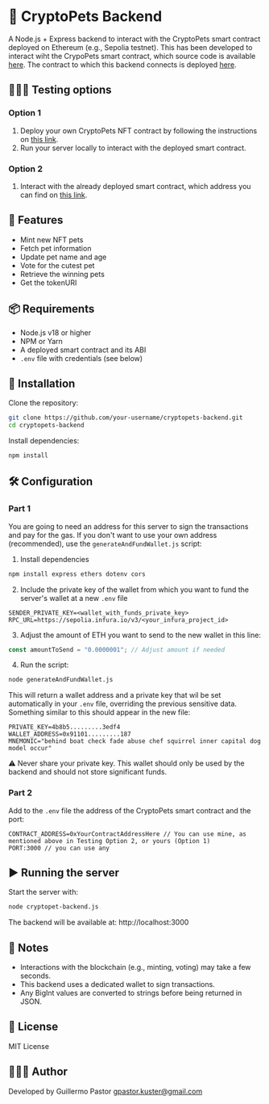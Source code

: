 # 🐾 CryptoPets Backend
A Node.js + Express backend to interact with the CryptoPets smart contract deployed on Ethereum (e.g., Sepolia testnet). This has been developed to interact wiht the CrypoPets smart contract, which source code is available [here](https://github.com/gpkuster/crypto-pets). The contract to which this backend connects is deployed [here](https://sepolia.etherscan.io/address/0x39d80b357580bfafcfc9827baad5a990052ba49b).

## 🧑🏽‍⚕️ Testing options
### Option 1
1. Deploy your own CryptoPets NFT contract by following the instructions on [this link](https://github.com/gpkuster/crypto-pets).
2. Run your server locally to interact with the deployed smart contract.

### Option 2
1. Interact with the already deployed smart contract, which address you can find on [this link](https://sepolia.etherscan.io/address/0x39d80b357580bfafcfc9827baad5a990052ba49b).

## 🚀 Features
- Mint new NFT pets
- Fetch pet information
- Update pet name and age
- Vote for the cutest pet
- Retrieve the winning pets
- Get the tokenURI

## 📦 Requirements
- Node.js v18 or higher
- NPM or Yarn
- A deployed smart contract and its ABI
- `.env` file with credentials (see below)

## 🔧 Installation
Clone the repository:
```bash
git clone https://github.com/your-username/cryptopets-backend.git
cd cryptopets-backend
```
Install dependencies:
```bash
npm install
```

## 🛠️ Configuration
### Part 1
You are going to need an address for this server to sign the transactions and pay for the gas. If you don't want to use your own address (recommended), use the `generateAndFundWallet.js` script:
1. Install dependencies
```bash
npm install express ethers dotenv cors
```
2. Include the private key of the wallet from which you want to fund the server's wallet at a new `.env` file
```.env
SENDER_PRIVATE_KEY=<wallet_with_funds_private_key>
RPC_URL=https://sepolia.infura.io/v3/<your_infura_project_id>
```
3. Adjust the amount of ETH you want to send to the new wallet in this line:
```javascript
const amountToSend = "0.0000001"; // Adjust amount if needed
```
4. Run the script:
```bash
node generateAndFundWallet.js
```
This will return a wallet address and a private key that wil be set automatically in your `.env` file, overriding the previous sensitive data. Something similar to this should appear in the new file:
```env
PRIVATE_KEY=4b8b5.........3edf4
WALLET_ADDRESS=0x91101.........187
MNEMONIC="behind boat check fade abuse chef squirrel inner capital dog model occur"
```

⚠️ Never share your private key.
This wallet should only be used by the backend and should not store significant funds.

### Part 2
Add to the `.env` file the address of the CryptoPets smart contract and the port:
```env
CONTRACT_ADDRESS=0xYourContractAddressHere // You can use mine, as mentioned above in Testing Option 2, or yours (Option 1)
PORT:3000 // you can use any
```

## ▶️ Running the server

Start the server with:
```bash
node cryptopet-backend.js
```
The backend will be available at: http://localhost:3000

## 🧠 Notes
- Interactions with the blockchain (e.g., minting, voting) may take a few seconds.
- This backend uses a dedicated wallet to sign transactions.
- Any BigInt values are converted to strings before being returned in JSON.

## 📄 License
MIT License

## 👨🏽‍💻 Author
Developed by Guillermo Pastor [gpastor.kuster@gmail.com](mailto:gpastor.kuster@gmail.com)
